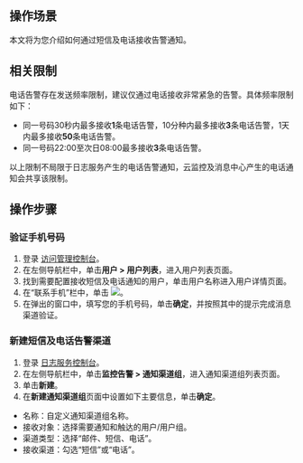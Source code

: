 ## 操作场景

本文将为您介绍如何通过短信及电话接收告警通知。

## 相关限制

电话告警存在发送频率限制，建议仅通过电话接收非常紧急的告警。具体频率限制如下：
- 同一号码30秒内最多接收**1**条电话告警，10分种内最多接收**3**条电话告警，1天内最多接收**50**条电话告警。
- 同一号码22:00至次日08:00最多接收**3**条电话告警。

以上限制不局限于日志服务产生的电话告警通知，云监控及消息中心产生的电话通知会共享该限制。


## 操作步骤

### 验证手机号码

1. 登录 [访问管理控制台](https://console.cloud.tencent.com/cam)。
2. 在左侧导航栏中，单击**用户 > 用户列表**，进入用户列表页面。
3. 找到需要配置接收短信及电话通知的用户，单击用户名称进入用户详情页面。
4. 在“联系手机”栏中，单击 ![](https://main.qcloudimg.com/raw/2aa3f1ffbeed26a8462bf74fc15a7111.png)。
5. 在弹出的窗口中，填写您的手机号码，单击**确定**，并按照其中的提示完成消息渠道验证。


### 新建短信及电话告警渠道

1. 登录 [日志服务控制台](https://console.cloud.tencent.com/cls/monitor/notice/create)。
2. 在左侧导航栏中，单击**监控告警 > 通知渠道组**，进入通知渠道组列表页面。
3. 单击**新建**。
4. 在**新建通知渠道组**页面中设置如下主要信息，单击**确定**。

 - 名称：自定义通知渠道组名称。
 - 接收对象：选择需要通知和触达的用户/用户组。
 - 渠道类型：选择“邮件、短信、电话”。
 - 接收渠道：勾选“短信”或“电话”。

